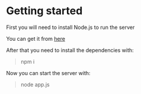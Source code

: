# Getting started

First you will need to install Node.js to run the server

You can get it from [here](https://nodejs.org/en/download/)

After that you need to install the dependencies with:

> npm i

Now you can start the server with:

> node app.js